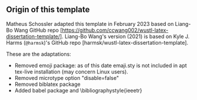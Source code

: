 ## Origin of this template

Matheus Schossler adapted this template in February 2023 based on Liang-Bo Wang GitHub repo [https://github.com/ccwang002/wustl-latex-dissertation-template/]. Liang-Bo Wang's version (2021) is based on Kyle J. Harms (`@harmsk`)'s GitHub repo [harmsk/wustl-latex-dissertation-template].

These are the adaptations:

- Removed emoji package: as of this date emaji.sty is not included in apt tex-live installation (may concern Linux users).
- Removed microtype option "disable=false"
- Removed biblatex package
- Added babel package and \bibliographystyle{ieeetr}
